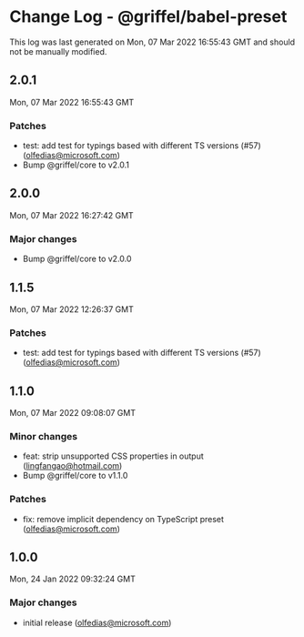 # Change Log - @griffel/babel-preset

This log was last generated on Mon, 07 Mar 2022 16:55:43 GMT and should not be manually modified.

<!-- Start content -->

## 2.0.1

Mon, 07 Mar 2022 16:55:43 GMT

### Patches

- test: add test for typings based with different TS versions (#57) (olfedias@microsoft.com)
- Bump @griffel/core to v2.0.1

## 2.0.0

Mon, 07 Mar 2022 16:27:42 GMT

### Major changes

- Bump @griffel/core to v2.0.0

## 1.1.5

Mon, 07 Mar 2022 12:26:37 GMT

### Patches

- test: add test for typings based with different TS versions (#57) (olfedias@microsoft.com)

## 1.1.0

Mon, 07 Mar 2022 09:08:07 GMT

### Minor changes

- feat: strip unsupported CSS properties in output (lingfangao@hotmail.com)
- Bump @griffel/core to v1.1.0

### Patches

- fix: remove implicit dependency on TypeScript preset (olfedias@microsoft.com)

## 1.0.0

Mon, 24 Jan 2022 09:32:24 GMT

### Major changes

- initial release (olfedias@microsoft.com)
